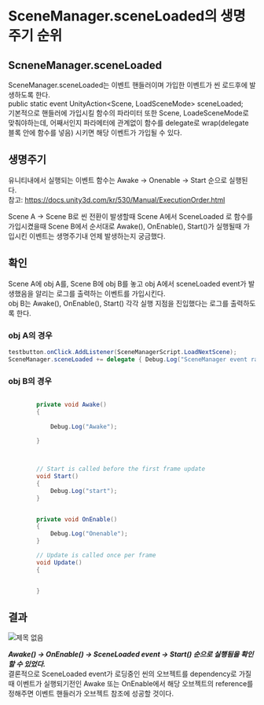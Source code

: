 # SceneManager.sceneLoaded의 생명주기 순위

## ScneneManager.sceneLoaded
SceneManager.sceneLoaded는 이벤트 핸들러이며 가입한 이벤트가 씬 로드후에 발생하도록 한다.   
   public static event UnityAction<Scene, LoadSceneMode> sceneLoaded;   
   기본적으로 핸들러에 가입시킬 함수의 파라미터 또한 Scene, LoadeSceneMode로 맞춰야하는데, 어째서인지 파라메터에 관계없이 함수를 delegate로 wrap(delegate 블록 안에 함수를 넣음)
   시키면 해당 이벤트가 가입될 수 있다.

## 생명주기
유니티내에서 실행되는 이벤트 함수는 Awake -> Onenable -> Start 순으로 실행된다.   
참고: https://docs.unity3d.com/kr/530/Manual/ExecutionOrder.html

Scene A -> Scene B로 씬 전환이 발생할때
Scene A에서 SceneLoaded 로 함수를 가입시켰을때 Scene B에서 순서대로 Awake(), OnEnable(), Start()가 실행될때 가입시킨 이벤트는 생명주기내 언제 발생하는지 궁금했다.

## 확인
Scene A에 obj A를, Scene B에 obj B를 놓고 obj A에서 sceneLoaded event가 발생했음을 알리는 로그를 출력하는 이벤트를 가입시킨다.   
obj B는 Awake(), OnEnable(), Start() 각각 실행 지점을 진입했다는 로그를 출력하도록 한다.

### obj A의 경우
``` c#
testbutton.onClick.AddListener(SceneManagerScript.LoadNextScene);
SceneManager.sceneLoaded += delegate { Debug.Log("SceneManager event raised"); };
```

### obj B의 경우
```c#

        private void Awake()
        {
            
            Debug.Log("Awake");
            
        }



        // Start is called before the first frame update
        void Start()
        {
            Debug.Log("start");
        }


        private void OnEnable()
        {
            Debug.Log("Onenable");
        }

        // Update is called once per frame
        void Update()
        {


        }
```

## 결과
![제목 없음](https://user-images.githubusercontent.com/79313194/155293789-89b90506-893e-452f-933c-92f279fd7090.png)

***Awake() -> OnEnable() -> SceneLoaded event -> Start() 순으로 실행됨을 확인할 수 있었다.***   
결론적으로 SceneLoaded event가 로딩중인 씬의 오브젝트를 dependency로 가질때 이벤트가 실행되기전인 Awake 또는 OnEnable에서 해당 오브젝트의 reference를
정해주면 이벤트 핸들러가 오브젝트 참조에 성공할 것이다.

